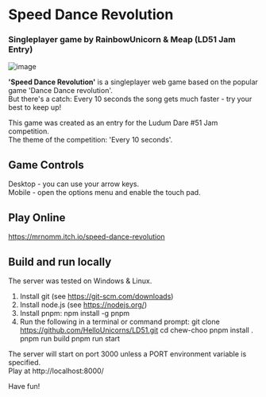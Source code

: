 # Speed Dance Revolution
### Singleplayer game by RainbowUnicorn & Meap (LD51 Jam Entry)
![image](https://user-images.githubusercontent.com/6320115/193680817-c66c7df0-0b3e-4b27-825c-4fdebefce3bd.png)

**'Speed Dance Revolution'** is a singleplayer web game based on the popular game 'Dance Dance revolution'.<br>
But there's a catch: Every 10 seconds the song gets much faster - try your best to keep up!

This game was created as an entry for the Ludum Dare #51 Jam competition. <br>
The theme of the competition: 'Every 10 seconds'.

## Game Controls
Desktop - you can use your arrow keys. <br>
Mobile - open the options menu and enable the touch pad. 

## Play Online
https://mrnomm.itch.io/speed-dance-revolution
  
## Build and run locally
The server was tested on Windows & Linux.
1. Install git (see https://git-scm.com/downloads)
2. Install node.js (see https://nodejs.org/)
3. Install pnpm:
        npm install -g pnpm
4. Run the following in a terminal or command prompt:
        git clone https://github.com/HelloUnicorns/LD51.git
        cd chew-choo
        pnpm install .
        pnpm run build
        pnpm run start

The server will start on port 3000 unless a PORT environment variable is specified. <br>
Play at http://localhost:8000/

Have fun!  
